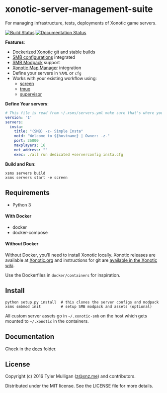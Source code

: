 # xonotic-server-management-suite

For managing infrastructure, tests, deployments of Xonotic game servers.

[![Build Status](https://travis-ci.org/z/xonotic-server-management-suite.svg?branch=develop)](https://travis-ci.org/z/xonotic-server-management-suite) [![Documentation Status](https://readthedocs.org/projects/xonotic-server-management-suite/badge/?version=latest)](http://xonotic-server-management-suite.readthedocs.io/en/latest/?badge=latest)


**Features**:

* Dockerized [Xonotic](http://xonotic.org) git and stable builds
* [SMB configurations](https://github.com/MarioSMB/smb-servers) integrated
* [SMB Modpack](https://github.com/MarioSMB/modpack) support
* [Xonotic Map Manager](https://github.com/z/xonotic-map-manager) integration
* Define your servers in `YAML` or `cfg`
* Works with your existing workflow using:
    * [screen](https://www.gnu.org/software/screen/)
    * [tmux](https://tmux.github.io/)
    * [supervisor](http://supervisord.org/)

**Define Your servers**:

```yaml
# This file is read from ~/.xsms/servers.yml make sure that's where you are editing it
version: '1'
servers:
  insta:
    title: "(SMB) -z- Simple Insta"
    motd: "Welcome to ${hostname} | Owner: -z-"
    port: 26000
    maxplayers: 16
    net_address: ""
    exec: ./all run dedicated +serverconfig insta.cfg
```

**Build and Run**:

```
xsms servers build
xsms servers start -e screen
```

## Requirements

* Python 3

#### With Docker

* docker
* docker-compose

#### Without Docker

Without Docker, you'll need to install Xonotic locally. Xonotic releases are available at [Xonotic.org](http://www.xonotic.org/download) and instructions for git are [available in the Xonotic wiki](https://gitlab.com/xonotic/xonotic/wikis/Repository_Access).

Use the Dockerfiles in `docker/containers` for inspiration.

## Install

```
python setup.py install  # this clones the server configs and modpack
xsms smbmod init         # setup SMB modpack and assets (optional)
```

All custom server assets go in `~/.xonotic-smb` on the host which gets mounted
to `~/.xonotic` in the containers.

## Documentation

Check in the [docs](/docs) folder.

## License

Copyright (c) 2016 Tyler Mulligan (z@xnz.me) and contributors.

Distributed under the MIT license. See the LICENSE file for more details.